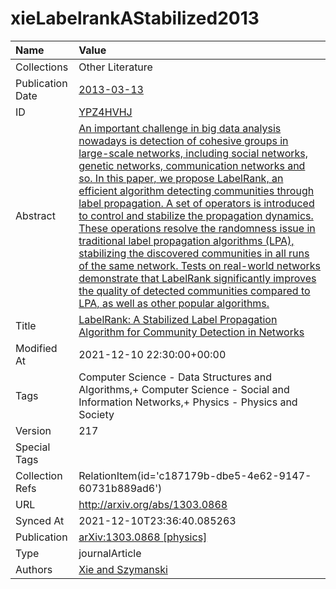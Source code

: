 # xieLabelrankAStabilized2013
| Name             | Value                                                                                                                                                                                                                                                                                                                                                                                                                                                                                                                                                                                                                                                                                                                                                                                                                 |
|:-----------------|:----------------------------------------------------------------------------------------------------------------------------------------------------------------------------------------------------------------------------------------------------------------------------------------------------------------------------------------------------------------------------------------------------------------------------------------------------------------------------------------------------------------------------------------------------------------------------------------------------------------------------------------------------------------------------------------------------------------------------------------------------------------------------------------------------------------------|
| Collections      | Other Literature                                                                                                                                                                                                                                                                                                                                                                                                                                                                                                                                                                                                                                                                                                                                                                                                      |
| Publication Date | [2013-03-13](<notionsci.utils.serialization.ExplicitNone object at 0x7fe006129c40>)                                                                                                                                                                                                                                                                                                                                                                                                                                                                                                                                                                                                                                                                                                                                   |
| ID               | [YPZ4HVHJ](<notionsci.utils.serialization.ExplicitNone object at 0x7fe006129d60>)                                                                                                                                                                                                                                                                                                                                                                                                                                                                                                                                                                                                                                                                                                                                     |
| Abstract         | [An important challenge in big data analysis nowadays is detection of cohesive groups in large-scale networks, including social networks, genetic networks, communication networks and so. In this paper, we propose LabelRank, an efficient algorithm detecting communities through label propagation. A set of operators is introduced to control and stabilize the propagation dynamics. These operations resolve the randomness issue in traditional label propagation algorithms (LPA), stabilizing the discovered communities in all runs of the same network. Tests on real-world networks demonstrate that LabelRank significantly improves the quality of detected communities compared to LPA, as well as other popular algorithms.](<notionsci.utils.serialization.ExplicitNone object at 0x7fe006129e80>) |
| Title            | [LabelRank: A Stabilized Label Propagation Algorithm for Community Detection in Networks](<notionsci.utils.serialization.ExplicitNone object at 0x7fe006129fa0>)                                                                                                                                                                                                                                                                                                                                                                                                                                                                                                                                                                                                                                                      |
| Modified At      | 2021-12-10 22:30:00+00:00                                                                                                                                                                                                                                                                                                                                                                                                                                                                                                                                                                                                                                                                                                                                                                                             |
| Tags             | Computer Science - Data Structures and Algorithms,+ Computer Science - Social and Information Networks,+ Physics - Physics and Society                                                                                                                                                                                                                                                                                                                                                                                                                                                                                                                                                                                                                                                                                |
| Version          | 217                                                                                                                                                                                                                                                                                                                                                                                                                                                                                                                                                                                                                                                                                                                                                                                                                   |
| Special Tags     |                                                                                                                                                                                                                                                                                                                                                                                                                                                                                                                                                                                                                                                                                                                                                                                                                       |
| Collection Refs  | RelationItem(id='c187179b-dbe5-4e62-9147-60731b889ad6')                                                                                                                                                                                                                                                                                                                                                                                                                                                                                                                                                                                                                                                                                                                                                               |
| URL              | http://arxiv.org/abs/1303.0868                                                                                                                                                                                                                                                                                                                                                                                                                                                                                                                                                                                                                                                                                                                                                                                        |
| Synced At        | 2021-12-10T23:36:40.085263                                                                                                                                                                                                                                                                                                                                                                                                                                                                                                                                                                                                                                                                                                                                                                                            |
| Publication      | [arXiv:1303.0868 [physics]](<notionsci.utils.serialization.ExplicitNone object at 0x7fe0060ac4c0>)                                                                                                                                                                                                                                                                                                                                                                                                                                                                                                                                                                                                                                                                                                                    |
| Type             | journalArticle                                                                                                                                                                                                                                                                                                                                                                                                                                                                                                                                                                                                                                                                                                                                                                                                        |
| Authors          | [Xie and Szymanski](<notionsci.utils.serialization.ExplicitNone object at 0x7fe0060ac670>)                                                                                                                                                                                                                                                                                                                                                                                                                                                                                                                                                                                                                                                                                                                            |

